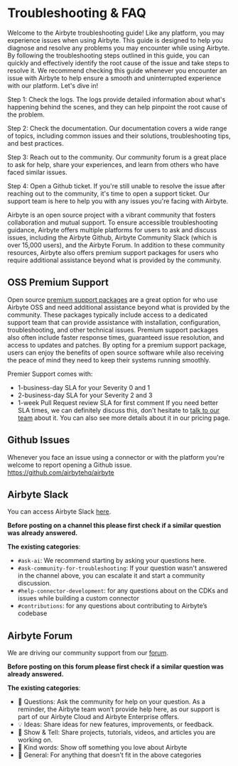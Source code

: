 # Troubleshooting & FAQ

Welcome to the Airbyte troubleshooting guide! Like any platform, you may experience issues when using Airbyte. This guide is designed to help you diagnose and resolve any problems you may encounter while using Airbyte. By following the troubleshooting steps outlined in this guide, you can quickly and effectively identify the root cause of the issue and take steps to resolve it. We recommend checking this guide whenever you encounter an issue with Airbyte to help ensure a smooth and uninterrupted experience with our platform. Let's dive in!

Step 1: Check the logs. The logs provide detailed information about what's happening behind the scenes, and they can help pinpoint the root cause of the problem.

Step 2: Check the documentation. Our documentation covers a wide range of topics, including common issues and their solutions, troubleshooting tips, and best practices.

Step 3: Reach out to the community. Our community forum is a great place to ask for help, share your experiences, and learn from others who have faced similar issues.

Step 4: Open a Github ticket. If you're still unable to resolve the issue after reaching out to the community, it's time to open a support ticket. Our support team is here to help you with any issues you're facing with Airbyte.

Airbyte is an open source project with a vibrant community that fosters collaboration and mutual support. To ensure accessible troubleshooting guidance, Airbyte offers multiple platforms for users to ask and discuss issues, including the Airbyte Github, Airbyte Community Slack (which is over 15,000 users), and the Airbyte Forum. In addition to these community resources, Airbyte also offers premium support packages for users who require additional assistance beyond what is provided by the community. 

## OSS Premium Support
Open source [premium support packages](https://airbyte.com/talk-to-sales-premium-support) are a great option for who use Airbyte OSS and need additional assistance beyond what is provided by the community. These packages typically include access to a dedicated support team that can provide assistance with installation, configuration, troubleshooting, and other technical issues. Premium support packages also often include faster response times, guaranteed issue resolution, and access to updates and patches. By opting for a premium support package, users can enjoy the benefits of open source software while also receiving the peace of mind they need to keep their systems running smoothly. 

Premier Support comes with: 

* 1-business-day SLA for your Severity 0 and 1
* 2-business-day SLA for your Severity 2 and 3
* 1-week Pull Request review SLA for first comment
If you need better SLA times, we can definitely discuss this, don't hesitate to [talk to our team](https://airbyte.com/talk-to-sales) about it. You can also see more details about it in our pricing page.


## Github Issues
Whenever you face an issue using a connector or with the platform you're welcome to report opening a Github issue. 
https://github.com/airbytehq/airbyte


## Airbyte Slack
You can access Airbyte Slack [here](https://slack.airbyte.com/).

**Before posting on a channel this please first check if a similar question was already answered.**

**The existing categories**:
* `#ask-ai`: We recommend starting by asking your questions here.
* `#ask-community-for-troubleshooting`: If your question wasn't answered in the channel above, you can escalate it and start a community discussion.
* `#help-connector-development`: for any questions about on the CDKs and issues while building a custom connector
* `#contributions`: for any questions about contributing to Airbyte’s codebase
 
## Airbyte Forum
We are driving our community support from our [forum](https://github.com/airbytehq/airbyte/discussions).

**Before posting on this forum please first check if a similar question was already answered.**

**The existing categories**:
* 🙏 Questions: Ask the community for help on your question. As a reminder, the Airbyte team won’t provide help here, as our support is part of our Airbyte Cloud and Airbyte Enterprise offers.
* 💡 Ideas: Share ideas for new features, improvements, or feedback.
* 🙌 Show & Tell: Share projects, tutorials, videos, and articles you are working on.
* 🫶 Kind words: Show off something you love about Airbyte
* 🐙 General: For anything that doesn’t fit in the above categories
